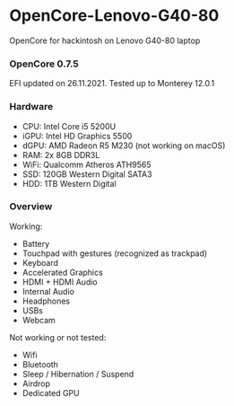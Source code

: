 # OpenCore-Lenovo-G40-80
OpenCore for hackintosh on Lenovo G40-80 laptop

### OpenCore 0.7.5
EFI updated on 26.11.2021. Tested up to Monterey 12.0.1

### Hardware
- CPU: Intel Core i5 5200U
- iGPU: Intel HD Graphics 5500
- dGPU: AMD Radeon R5 M230 (not working on macOS)
- RAM: 2x 8GB DDR3L
- WiFi: Qualcomm Atheros ATH9565
- SSD: 120GB Western Digital SATA3
- HDD: 1TB Western Digital

### Overview
Working:
- Battery
- Touchpad with gestures (recognized as trackpad)
- Keyboard
- Accelerated Graphics
- HDMI + HDMI Audio
- Internal Audio
- Headphones
- USBs
- Webcam

Not working or not tested:
- Wifi
- Bluetooth
- Sleep / Hibernation / Suspend
- Airdrop
- Dedicated GPU
